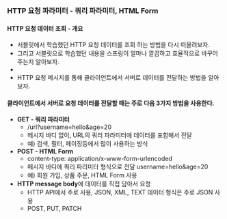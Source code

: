 ### HTTP 요청 파라미터 - 쿼리 파라미터, HTML Form

#### HTTP 요청 데이터 조회 - 개요
* 서블릿에서 학습했던 HTTP 요청 데이터를 조회 하는 방법을 다시 떠올려보자. 
* 그리고 서블릿으로 학습했던 내용을 스프링이 얼마나 깔끔하고 효율적으로 바꾸어주는지 알아보자. 
* 
* HTTP 요청 메시지를 통해 클라이언트에서 서버로 데이터를 전달하는 방법을 알아보자.

#### 클라이언트에서 서버로 요청 데이터를 전달할 때는 주로 다음 3가지 방법을 사용한다. 
* **GET - 쿼리 파라미터**
  * /url?username=hello&age=20
  * 메시지 바디 없이, URL의 쿼리 파라미터에 데이터를 포함해서 전달 
  * 예) 검색, 필터, 페이징등에서 많이 사용하는 방식
* **POST - HTML Form**
  * content-type: application/x-www-form-urlencoded
  * 메시지 바디에 쿼리 파리미터 형식으로 전달 username=hello&age=20 
  * 예) 회원 가입, 상품 주문, HTML Form 사용
* **HTTP message body**에 데이터를 직접 담아서 요청 
  * HTTP API에서 주로 사용, JSON, XML, TEXT 데이터 형식은 주로 JSON 사용
  * POST, PUT, PATCH